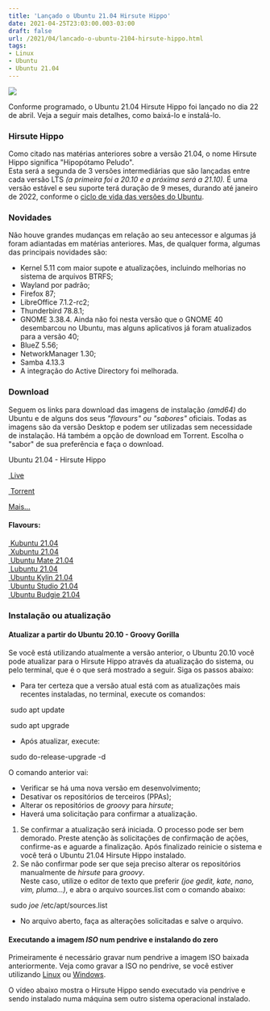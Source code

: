 ```yaml
---
title: 'Lançado o Ubuntu 21.04 Hirsute Hippo'
date: 2021-04-25T23:03:00.003-03:00
draft: false
url: /2021/04/lancado-o-ubuntu-2104-hirsute-hippo.html
tags: 
- Linux
- Ubuntu
- Ubuntu 21.04
---
```


![](https://1.bp.blogspot.com/-uIugK_p6nsg/YIYRoicxxQI/AAAAAAAASDA/qslFrua-uhA2g8UWobX9DnYxkgXcl1CrwCNcBGAsYHQ/s0/Ubuntu_21.04_lan%25C3%25A7ado.png)

Conforme programado, o Ubuntu 21.04 Hirsute Hippo foi lançado no dia 22 de abril. Veja a seguir mais detalhes, como baixá-lo e instalá-lo.

  
  
  
  
  
  
  

### Hirsute Hippo

  
Como citado nas matérias anteriores sobre a versão 21.04, o nome Hirsute Hippo significa "Hipopótamo Peludo".  
Esta será a segunda de 3 versões intermediárias que são lançadas entre cada versão LTS _(a primeira foi a 20.10 e a próxima será a 21.10)._ É uma versão estável e seu suporte terá duração de 9 meses, durando até janeiro de 2022, conforme o [ciclo de vida das versões do Ubuntu](https://info.wsouza.com.br/2019/03/ubuntu-como-funciona-politica-de-seu-ciclo-de-vida.html).  
  

### Novidades

  
Não houve grandes mudanças em relação ao seu antecessor e algumas já foram adiantadas em matérias anteriores. Mas, de qualquer forma, algumas das principais novidades são:  

*   Kernel 5.11 com maior supote e atualizações, incluindo melhorias no sistema de arquivos BTRFS;
*   Wayland por padrão;
*   Firefox 87;
*   LibreOffice 7.1.2-rc2;
*   Thunderbird 78.8.1;
*   GNOME 3.38.4. Ainda não foi nesta versão que o GNOME 40 desembarcou no Ubuntu, mas alguns aplicativos já foram atualizados para a versão 40;
*   BlueZ 5.56;
*   NetworkManager 1.30;
*   Samba 4.13.3
*   A integração do Active Directory foi melhorada.

  

### Download

  
Seguem os links para download das imagens de instalação _(amd64)_ do Ubuntu e de alguns dos seus _"flavours" ou "sabores"_ oficiais. Todas as imagens são da versão Desktop e podem ser utilizadas sem necessidade de instalação. Há também a opção de download em Torrent. Escolha o "sabor" de sua preferência e faça o download.  
  

Ubuntu 21.04 - Hirsute Hippo

[ Live](https://releases.ubuntu.com/hirsute/ubuntu-21.04-desktop-amd64.iso)

[ Torrent](https://releases.ubuntu.com/hirsute/ubuntu-21.04-desktop-amd64.iso.torrent)

[Mais...](https://ubuntu.com/download)

  

#### Flavours:

  
[ Kubuntu 21.04](https://kubuntu.org/getkubuntu/)  
[ Xubuntu 21.04](https://xubuntu.org/download)  
[ Ubuntu Mate 21.04](https://ubuntu-mate.org/download/)  
[ Lubuntu 21.04](https://lubuntu.me/downloads/)  
[ Ubuntu Kylin 21.04](https://www.ubuntukylin.com/downloads/show.php?id=451&lang=en)  
[ Ubuntu Studio 21.04](https://ubuntustudio.org/download/)  
[ Ubuntu Budgie 21.04](https://ubuntubudgie.org/downloads/)  
  

### Instalação ou atualização

  

#### Atualizar a partir do Ubuntu 20.10 - Groovy Gorilla

  
Se você está utilizando atualmente a versão anterior, o Ubuntu 20.10 você pode atualizar para o Hirsute Hippo através da atualização do sistema, ou pelo terminal, que é o que será mostrado a seguir. Siga os passos abaixo:  
  

*   Para ter certeza que a versão atual está com as atualizações mais recentes instaladas, no terminal, execute os comandos:

  

  

 sudo apt update

  
  

  

 sudo apt upgrade

  

*   Após atualizar, execute:

  

  

 sudo do-release-upgrade -d

  
O comando anterior vai:  

*   Verificar se há uma nova versão em desenvolvimento;
*   Desativar os repositórios de terceiros (PPAs);
*   Alterar os repositórios de _groovy_ para _hirsute_;
*   Haverá uma solicitação para confirmar a atualização.

1.  Se confirmar a atualização será iniciada. O processo pode ser bem demorado. Preste atenção às solicitações de confirmação de ações, confirme-as e aguarde a finalização. Após finalizado reinicie o sistema e você terá o Ubuntu 21.04 Hirsute Hippo instalado.
2.  Se não confirmar pode ser que seja preciso alterar os repositórios manualmente de _hirsute_ para _groovy_.  
    Neste caso, utilize o editor de texto que preferir _(joe gedit, kate, nano, vim, pluma...)_, e abra o arquivo sources.list com o comando abaixo:

  

 sudo _joe_ /etc/apt/sources.list

  

*   No arquivo aberto, faça as alterações solicitadas e salve o arquivo.

  

#### Executando a imagem _ISO_ num pendrive e instalando do zero

  
Primeiramente é necessário gravar num pendrive a imagem ISO baixada anteriormente. Veja como gravar a ISO no pendrive, se você estiver utilizando [Linux](https://info.wsouza.com.br/2020/04/3-maneiras-de-gravar-uma-imagem-iso-num-pendrive-utilizando-linux.html) ou [Windows](https://info.wsouza.com.br/2015/01/criar-um-pendrive-multiboot-linux.html).  
  
O vídeo abaixo mostra o Hirsute Hippo sendo executado via pendrive e sendo instalado numa máquina sem outro sistema operacional instalado.